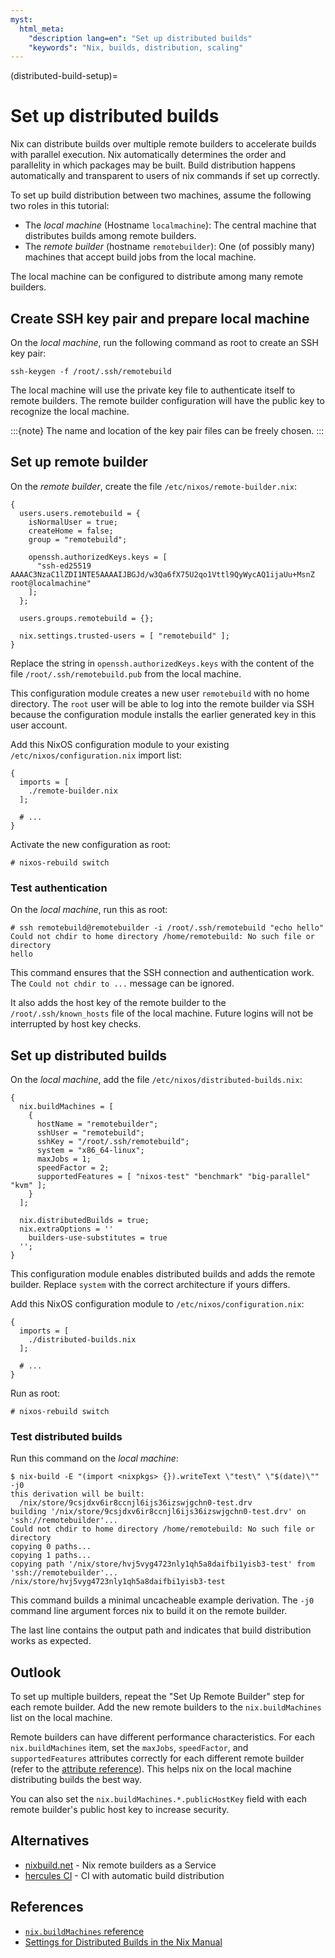 ```yaml
---
myst:
  html_meta:
    "description lang=en": "Set up distributed builds"
    "keywords": "Nix, builds, distribution, scaling"
---
```


(distributed-build-setup)=
# Set up distributed builds

Nix can distribute builds over multiple remote builders to accelerate builds with parallel execution.
Nix automatically determines the order and parallelity in which packages may be built.
Build distribution happens automatically and transparent to users of nix commands if set up correctly.

To set up build distribution between two machines, assume the following two roles in this tutorial:

- The *local machine* (Hostname `localmachine`): The central machine that distributes builds among remote builders.
- The *remote builder* (hostname `remotebuilder`): One (of possibly many) machines that accept build jobs from the local machine.

The local machine can be configured to distribute among many remote builders.

## Create SSH key pair and prepare local machine

On the *local machine*, run the following command as root to create an SSH key pair:

```shell-session
ssh-keygen -f /root/.ssh/remotebuild
```

The local machine will use the private key file to authenticate itself to remote builders.
The remote builder configuration will have the public key to recognize the local machine.

:::{note}
The name and location of the key pair files can be freely chosen.
:::

## Set up remote builder

On the *remote builder*, create the file `/etc/nixos/remote-builder.nix`:

```{code-block} nix
{
  users.users.remotebuild = {
    isNormalUser = true;
    createHome = false;
    group = "remotebuild";

    openssh.authorizedKeys.keys = [
      "ssh-ed25519 AAAAC3NzaC1lZDI1NTE5AAAAIJBGJd/w3Qa6fX75U2qo1Vttl9QyWycAQ1ijaUu+MsnZ root@localmachine"
    ];
  };

  users.groups.remotebuild = {};

  nix.settings.trusted-users = [ "remotebuild" ];
}
```

Replace the string in `openssh.authorizedKeys.keys` with the content of the file `/root/.ssh/remotebuild.pub` from the local machine.

This configuration module creates a new user `remotebuild` with no home directory.
The `root` user will be able to log into the remote builder via SSH because the configuration module installs the earlier generated key in this user account.

Add this NixOS configuration module to your existing `/etc/nixos/configuration.nix` import list:

```{code-block} nix
{
  imports = [
    ./remote-builder.nix
  ];

  # ...
}
```

Activate the new configuration as root:

```shell-session
# nixos-rebuild switch
```

### Test authentication

On the *local machine*, run this as root:

```shell-session
# ssh remotebuild@remotebuilder -i /root/.ssh/remotebuild "echo hello"
Could not chdir to home directory /home/remotebuild: No such file or directory
hello
```

This command ensures that the SSH connection and authentication work.
The `Could not chdir to ...` message can be ignored.

It also adds the host key of the remote builder to the `/root/.ssh/known_hosts` file of the local machine.
Future logins will not be interrupted by host key checks.

## Set up distributed builds

On the *local machine*, add the file `/etc/nixos/distributed-builds.nix`:

```{code-block} nix
{
  nix.buildMachines = [
    {
      hostName = "remotebuilder";
      sshUser = "remotebuild";
      sshKey = "/root/.ssh/remotebuild";
      system = "x86_64-linux";
      maxJobs = 1;
      speedFactor = 2;
      supportedFeatures = [ "nixos-test" "benchmark" "big-parallel" "kvm" ];
    }
  ];

  nix.distributedBuilds = true;
  nix.extraOptions = ''
    builders-use-substitutes = true
  '';
}
```

This configuration module enables distributed builds and adds the remote builder.
Replace `system` with the correct architecture if yours differs.

Add this NixOS configuration module to `/etc/nixos/configuration.nix`:

```{code-block} nix
{
  imports = [
    ./distributed-builds.nix
  ];

  # ...
}
```

Run as root:

```shell-session
# nixos-rebuild switch
```

### Test distributed builds

Run this command on the *local machine*:

```shell-session
$ nix-build -E "(import <nixpkgs> {}).writeText \"test\" \"$(date)\"" -j0
this derivation will be built:
  /nix/store/9csjdxv6ir8ccnjl6ijs36izswjgchn0-test.drv
building '/nix/store/9csjdxv6ir8ccnjl6ijs36izswjgchn0-test.drv' on 'ssh://remotebuilder'...
Could not chdir to home directory /home/remotebuild: No such file or directory
copying 0 paths...
copying 1 paths...
copying path '/nix/store/hvj5vyg4723nly1qh5a8daifbi1yisb3-test' from 'ssh://remotebuilder'...
/nix/store/hvj5vyg4723nly1qh5a8daifbi1yisb3-test
```

This command builds a minimal uncacheable example derivation.
The `-j0` command line argument forces nix to build it on the remote builder.

The last line contains the output path and indicates that build distribution works as expected.

## Outlook

To set up multiple builders, repeat the "Set Up Remote Builder" step for each remote builder.
Add the new remote builders to the `nix.buildMachines` list on the local machine.

Remote builders can have different performance characteristics.
For each `nix.buildMachines` item, set the `maxJobs`, `speedFactor`, and `supportedFeatures` attributes correctly for each different remote builder (refer to the [attribute reference][build-machines-reference]).
This helps nix on the local machine distributing builds the best way.

You can also set the `nix.buildMachines.*.publicHostKey` field with each remote builder's public host key to increase security.

## Alternatives

- [nixbuild.net](https://nixbuild.net) - Nix remote builders as a Service
- [hercules CI](https://hercules-ci.com/) - CI with automatic build distribution

## References

- [`nix.buildMachines` reference][build-machines-reference]
- [Settings for Distributed Builds in the Nix Manual][distributed-builds-nix]

[nix-serve-options]: https://search.nixos.org/options?query=services.nix-serve
[distributed-builds-nix]: https://nix.dev/manual/nix/2.18/advanced-topics/distributed-builds
[build-machines-reference]: https://search.nixos.org/options?query=nix.buildMachines.
